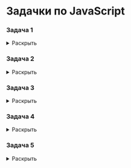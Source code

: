 # Задачки по JavaScript

### Задача 1 
<details>
  <summary>Раскрыть</summary>
    <h3>Написать функцию, которая принимает массив чисел и возвращает объект с массивом четных и нечетных чисел</h3>
<i>Пример вывода:</i> { even: [2, 4, 6], odd: [1, 3, 5] }

<details>
    <summary>Ответ</summary>

Если ответ получился с вложенным циклом, то лучше подумать над оптимизацией
```javascript
function splitEvenOdd(arr) {
    const odd = []
    const even = []

    arr.forEach((el) => {
        if(el % 2 === 0) {
            odd.push(el)
        } else {
            even.push(el)
        }
    })

    return {odd, even}
}
```
</details>

</details>

### Задача 2
<details>
  <summary>Раскрыть</summary>
    <h3>Есть массив [0, [1, 2], [3], [[4, 5], 6, 7], [8,[[9]]]]. <br>Создайте функцию, которая преобразовывает массив к виду 
[0, 1, 2, 3, 4, 5, 6, 7, 8, 9]
и возвращает его</h3>

```javascript
Вход: [0, [1, 2], [3], [[4, 5], 6, 7], [8,[[9]]]] 
Выход: [0, 1, 2, 3, 4, 5, 6, 7, 8, 9]
```
<details>
    <summary>Ответ</summary>

```javascript
function flatArray(arr) { 
    return arr.flat(Infinity)
}
```
</details>

</details>


### Задача 3
<details>
  <summary>Раскрыть</summary>
    <h3>Дан массив. Необходимо найти средний возвраст всех пользователей</h3>

```javascript
const users = [
    {
      name: 'Alex',
      age: 35,
    },
    {
      name: 'Misha',
      age: 18,
    },
    {
      name: 'Tania',
      age: 66,
    }
]
```

<details>
    <summary>Ответ</summary>

```javascript
function averageAge(arr) {
    return arr.reduce((acc, cur) => acc + cur.age, 0) / arr.length; // 39.6
}
```
</details>

</details>

### Задача 4
<details>
  <summary>Раскрыть</summary>
    <h3>Даны 2 объекта. Как их проверить на идентичность</h3>

```javascript
const obj1 = {
    id: 1,
    name: 'Example',
    gender: 'male'
}

const obj2 = {
    id: 1,
    name: 'Example',
    gender: 'male'
}
```
<details>
    <summary>Ответ</summary>

```javascript
// Ненадежный способ, но рабочий. Поверхностное сравниние
console.log(String(obj1) === String(obj2));
```

```javascript
//Глубокое сравнение
function deepEqual(obj1, obj2) {
    // Если оба объекта — это один и тот же объект
    if (obj1 === obj2) return true;

    // Если один из объектов null или не объект
    if (obj1 === null || typeof obj1 !== 'object' || obj2 === null || typeof obj2 !== 'object') {
        return false;
    }

    // Получаем ключи объектов
    const keys1 = Object.keys(obj1);
    const keys2 = Object.keys(obj2);

    // Если количество ключей разное
    if (keys1.length !== keys2.length) return false;

    // Рекурсивно сравниваем значения каждого ключа
    for (const key of keys1) {
        if (!keys2.includes(key) || !deepEqual(obj1[key], obj2[key])) {
            return false;
        }
    }

    return true;
}

console.log(deepEqual(obj1, obj2));

```
</details>

</details>

### Задача 5
<details>
  <summary>Раскрыть</summary>
    <h3>Дан массив. Необходимо написать функцию, которая будет возвращать только уникальные значения из этого массива</h3>

```javascript
const cars = [
    { model: 'Opel', year: 2015, isNew: true },
    { model: 'Nissan', year: 2002, isNew: false },
    { model: 'Nissan', year: 2002, isNew: false },
    { model: 'Subaru', year: 1999, isNew: false },
    { model: 'BMW', year: 1900, isNew: true },
    { model: 'BMW', year: 1900, isNew: true },
    { model: 'Subaru', year: 1999, isNew: false },
    { model: 'Subaru', year: 1999, isNew: false },
    { model: 'Nissan', year: 2002, isNew: false },
];
```
<details>
    <summary>Ответ</summary>

```javascript
function getUniqValues(arr) {
    const uniqArr = arr.filter((el, indexEl) => {
        // Ищем индекс элемента, который совпадает c перебираемым элементом (el)
        const firstIndex = arr.findIndex((item) => {
            return item.model === el.model && item.year === el.year && item.isNew === el.isNew
        })
        // Сравниваем индексы перебираемого элемента и индекс первого элемента, который идентичен перебираемому
        // Если индексы равны, то массив наполняется (1 === 1)
        // Например, Nissan indexEl = 2, но firstIndex = 1, то элемент не добавится
        return indexEl === firstIndex
    })

    return uniqArr
}
```
</details>

</details>

